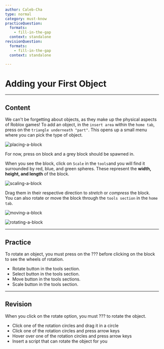 ```yaml
---
author: Caleb-Cha
type: normal
category: must-know
practiceQuestion:
  formats:
    - fill-in-the-gap
  context: standalone
revisionQuestion:
  formats:
    - fill-in-the-gap
  context: standalone

---
```


# Adding your First Object

---

## Content

We can't be forgetting about objects, as they make up the physical aspects of Roblox games! To add an object, in the `insert area` within the `home tab`, press on the `triangle underneath "part"`. This opens up a small menu where you can pick the type of object. 

![placing-a-block](https://img.enkipro.com/44f1518e500976440b09e19c58140472.png)

For now, press on block and a grey block should be spawned in.

When you see the block, click on `Scale` in the `tools`and you will find it surrounded by red, blue, and green spheres. These represent the **width, height, and length** of the block. 

![scaling-a-block](https://img.enkipro.com/2f2fc02cde0974f5adfb0d5fc4d6bc21.png)

Drag them in their respective direction to *stretch* or *compress* the block. You can also rotate or move the block through the `tools section` in the `home tab`.

![moving-a-block](https://img.enkipro.com/ba2f2bee4712ff2a177bd866f8669448.png)

![rotating-a-block](https://img.enkipro.com/7114e1a7e3e1a2bd4c501230a8228130.png)

---

## Practice

To rotate an object, you must press on the ??? before clicking on the block to see the wheels of rotation.

- Rotate button in the tools section.
- Select button in the tools section.
- Move button in the tools sections.
- Scale button in the tools section.

---

## Revision

When you click on the rotate option, you must ??? to rotate the object.

- Click one of the rotation circles and drag it in a circle
- Click one of the rotation circles and press arrow keys
- Hover over one of the rotation circles and press arrow keys
- Insert a script that can rotate the object for you